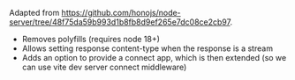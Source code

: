 Adapted from https://github.com/honojs/node-server/tree/48f75da59b993d1b8fb8d9ef265e7dc08ce2cb97.

- Removes polyfills (requires node 18+)
- Allows setting response content-type when the response is a stream
- Adds an option to provide a connect app, which is then extended (so we can use vite dev server connect middleware)
